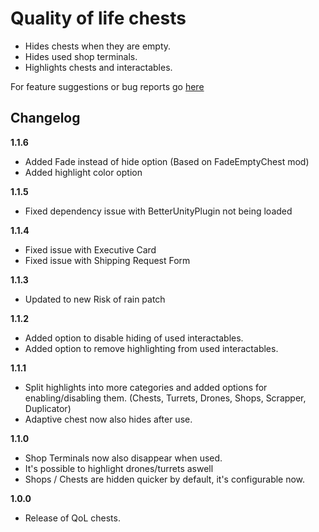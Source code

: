 # Quality of life chests

- Hides chests when they are empty.
- Hides used shop terminals.
- Highlights chests and interactables.

For feature suggestions or bug reports go [here](https://github.com/Faustvii/R2Mods/issues)

## Changelog

**1.1.6**

* Added Fade instead of hide option (Based on FadeEmptyChest mod)
* Added highlight color option

**1.1.5**

* Fixed dependency issue with BetterUnityPlugin not being loaded

**1.1.4**

* Fixed issue with Executive Card
* Fixed issue with Shipping Request Form

**1.1.3**

* Updated to new Risk of rain patch

**1.1.2**

* Added option to disable hiding of used interactables.
* Added option to remove highlighting from used interactables.

**1.1.1**

* Split highlights into more categories and added options for enabling/disabling them. (Chests, Turrets, Drones, Shops, Scrapper, Duplicator)
* Adaptive chest now also hides after use.

**1.1.0**

* Shop Terminals now also disappear when used.
* It's possible to highlight drones/turrets aswell
* Shops / Chests are hidden quicker by default, it's configurable now.

**1.0.0**

* Release of QoL chests.
